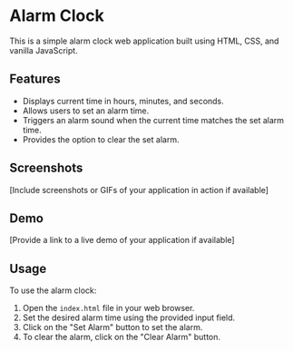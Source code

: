 # Alarm Clock

This is a simple alarm clock web application built using HTML, CSS, and vanilla JavaScript.

## Features

- Displays current time in hours, minutes, and seconds.
- Allows users to set an alarm time.
- Triggers an alarm sound when the current time matches the set alarm time.
- Provides the option to clear the set alarm.

## Screenshots

[Include screenshots or GIFs of your application in action if available]

## Demo

[Provide a link to a live demo of your application if available]

## Usage

To use the alarm clock:

1. Open the `index.html` file in your web browser.
2. Set the desired alarm time using the provided input field.
3. Click on the "Set Alarm" button to set the alarm.
4. To clear the alarm, click on the "Clear Alarm" button.
